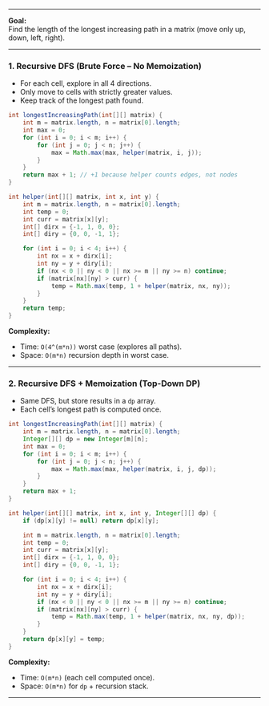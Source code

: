 
---

**Goal:**  
Find the length of the longest increasing path in a matrix (move only up, down, left, right).  

---

### 1. Recursive DFS (Brute Force – No Memoization)  
- For each cell, explore in all 4 directions.  
- Only move to cells with strictly greater values.  
- Keep track of the longest path found.  

```java
int longestIncreasingPath(int[][] matrix) {
    int m = matrix.length, n = matrix[0].length;
    int max = 0;
    for (int i = 0; i < m; i++) {
        for (int j = 0; j < n; j++) {
            max = Math.max(max, helper(matrix, i, j));
        }
    }
    return max + 1; // +1 because helper counts edges, not nodes
}

int helper(int[][] matrix, int x, int y) {
    int m = matrix.length, n = matrix[0].length;
    int temp = 0;
    int curr = matrix[x][y];
    int[] dirx = {-1, 1, 0, 0};
    int[] diry = {0, 0, -1, 1};

    for (int i = 0; i < 4; i++) {
        int nx = x + dirx[i];
        int ny = y + diry[i];
        if (nx < 0 || ny < 0 || nx >= m || ny >= n) continue;
        if (matrix[nx][ny] > curr) {
            temp = Math.max(temp, 1 + helper(matrix, nx, ny));
        }
    }
    return temp;
}
```

**Complexity:**  
- Time: `O(4^(m*n))` worst case (explores all paths).  
- Space: `O(m*n)` recursion depth in worst case.  

---

### 2. Recursive DFS + Memoization (Top-Down DP)  
- Same DFS, but store results in a `dp` array.  
- Each cell’s longest path is computed once.  

```java
int longestIncreasingPath(int[][] matrix) {
    int m = matrix.length, n = matrix[0].length;
    Integer[][] dp = new Integer[m][n];
    int max = 0;
    for (int i = 0; i < m; i++) {
        for (int j = 0; j < n; j++) {
            max = Math.max(max, helper(matrix, i, j, dp));
        }
    }
    return max + 1;
}

int helper(int[][] matrix, int x, int y, Integer[][] dp) {
    if (dp[x][y] != null) return dp[x][y];

    int m = matrix.length, n = matrix[0].length;
    int temp = 0;
    int curr = matrix[x][y];
    int[] dirx = {-1, 1, 0, 0};
    int[] diry = {0, 0, -1, 1};

    for (int i = 0; i < 4; i++) {
        int nx = x + dirx[i];
        int ny = y + diry[i];
        if (nx < 0 || ny < 0 || nx >= m || ny >= n) continue;
        if (matrix[nx][ny] > curr) {
            temp = Math.max(temp, 1 + helper(matrix, nx, ny, dp));
        }
    }
    return dp[x][y] = temp;
}
```

**Complexity:**  
- Time: `O(m*n)` (each cell computed once).  
- Space: `O(m*n)` for `dp` + recursion stack.  

---
